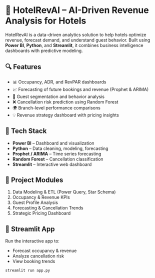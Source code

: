 # 🏨 HotelRevAI – AI-Driven Revenue Analysis for Hotels

HotelRevAI is a data-driven analytics solution to help hotels optimize revenue, forecast demand, and understand guest behavior. Built using **Power BI**, **Python**, and **Streamlit**, it combines business intelligence dashboards with predictive modeling.

## 🔍 Features
- 📊 Occupancy, ADR, and RevPAR dashboards
- 📈 Forecasting of future bookings and revenue (Prophet & ARIMA)
- 👥 Guest segmentation and behavior analysis
- ❌ Cancellation risk prediction using Random Forest
- 🌍 Branch-level performance comparisons
- 💡 Revenue strategy dashboard with pricing insights

## 🧠 Tech Stack
- **Power BI** – Dashboard and visualization
- **Python** – Data cleaning, modeling, forecasting
- **Prophet / ARIMA** – Time series forecasting
- **Random Forest** – Cancellation classification
- **Streamlit** – Interactive web dashboard

## 📁 Project Modules
1. Data Modeling & ETL (Power Query, Star Schema)
2. Occupancy & Revenue KPIs
3. Guest Profile Analysis
4. Forecasting & Cancellation Trends
5. Strategic Pricing Dashboard

## 🚀 Streamlit App
Run the interactive app to:
- Forecast occupancy & revenue
- Analyze cancellation risk
- View booking trends

```bash
streamlit run app.py
